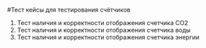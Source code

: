 #Тест кейсы для тестирования счётчиков
1. Тест наличия и корректности отображения счетчика CO2
2. Тест наличия и корректности отображения счетчика воды
3. Тест наличия и корректности отображения счетчика энергии
